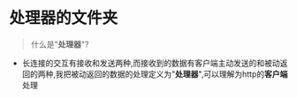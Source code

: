 # 处理器的文件夹
>什么是"__处理器__"?
* 长连接的交互有接收和发送两种,而接收到的数据有客户端主动发送的和被动返回的两种,我把被动返回的数据的处理定义为"**处理器**",可以理解为http的**客户端**处理